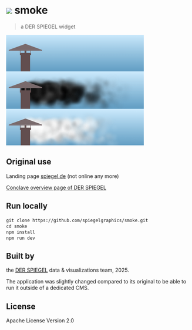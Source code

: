 # <img src="https://raw.githubusercontent.com/spiegelgraphics/assets/master/logo_one_letter.svg" height="26" /> smoke

> a DER SPIEGEL widget

<img src="./public/preview.png" alt="Screenshot of the smoke project" height="300"/>


## Original use

Landing page [spiegel.de](https://spiegel.de) (not online any more)

[Conclave overview page of DER SPIEGEL](https://www.spiegel.de/thema/konklave)


## Run locally

```
git clone https://github.com/spiegelgraphics/smoke.git
cd smoke
npm install
npm run dev
```


## Built by

the [DER SPIEGEL](https://www.spiegel.de) data & visualizations team, 2025.

The application was slightly changed compared to its original to be able to run it outside of a dedicated CMS.


## License

Apache License Version 2.0